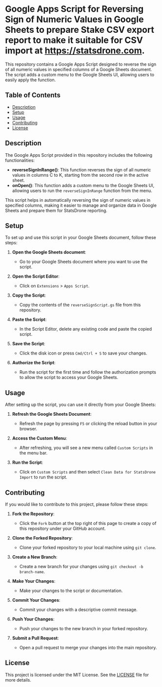 # Google Apps Script for Reversing Sign of Numeric Values in Google Sheets to prepare Stake CSV export report to make it suitable for CSV import at https://statsdrone.com.

This repository contains a Google Apps Script designed to reverse the sign of all numeric values in specified columns of a Google Sheets document. The script adds a custom menu to the Google Sheets UI, allowing users to easily apply the function.

## Table of Contents

- [Description](#description)
- [Setup](#setup)
- [Usage](#usage)
- [Contributing](#contributing)
- [License](#license)

## Description

The Google Apps Script provided in this repository includes the following functionalities:

- **reverseSignInRange()**: This function reverses the sign of all numeric values in columns C to K, starting from the second row in the active sheet.
- **onOpen()**: This function adds a custom menu to the Google Sheets UI, allowing users to run the `reverseSignInRange` function from the menu.

This script helps in automatically reversing the sign of numeric values in specified columns, making it easier to manage and organize data in Google Sheets and prepare them for StatsDrone reporting.

## Setup

To set up and use this script in your Google Sheets document, follow these steps:

1. **Open the Google Sheets document**:
   - Go to your Google Sheets document where you want to use the script.

2. **Open the Script Editor**:
   - Click on `Extensions` > `Apps Script`.

3. **Copy the Script**:
   - Copy the contents of the `reverseSignScript.gs` file from this repository.

4. **Paste the Script**:
   - In the Script Editor, delete any existing code and paste the copied script.

5. **Save the Script**:
   - Click the disk icon or press `Cmd/Ctrl + S` to save your changes.

6. **Authorize the Script**:
   - Run the script for the first time and follow the authorization prompts to allow the script to access your Google Sheets.

## Usage

After setting up the script, you can use it directly from your Google Sheets:

1. **Refresh the Google Sheets Document**:
   - Refresh the page by pressing `F5` or clicking the reload button in your browser.

2. **Access the Custom Menu**:
   - After refreshing, you will see a new menu called `Custom Scripts` in the menu bar.

3. **Run the Script**:
   - Click on `Custom Scripts` and then select `Clean Data for StatsDrone Import` to run the script.

## Contributing

If you would like to contribute to this project, please follow these steps:

1. **Fork the Repository**:
   - Click the `Fork` button at the top right of this page to create a copy of this repository under your GitHub account.

2. **Clone the Forked Repository**:
   - Clone your forked repository to your local machine using `git clone`.

3. **Create a New Branch**:
   - Create a new branch for your changes using `git checkout -b branch-name`.

4. **Make Your Changes**:
   - Make your changes to the script or documentation.

5. **Commit Your Changes**:
   - Commit your changes with a descriptive commit message.

6. **Push Your Changes**:
   - Push your changes to the new branch in your forked repository.

7. **Submit a Pull Request**:
   - Open a pull request to merge your changes into the main repository.

## License

This project is licensed under the MIT License. See the [LICENSE](LICENSE) file for more details.

